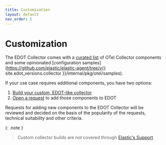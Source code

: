 ```yaml
---
title: Customization
layout: default
nav_order: 5
---
```


# Customization

The EDOT Collector comes with a [curated list](./components) of OTel Collector components and some opinionated [configuration samples](https://github.com/elastic/elastic-agent/tree/v{{ site.edot_versions.collector }}/internal/pkg/otel/samples).

If your use case requires additional components, you have two options:

1. [Build your custom, EDOT-like collector](./custom-collector) 
2. [Open a request](https://github.com/elastic/opentelemetry/issues/new/choose) to add those components to EDOT 

Requests for adding new components to the EDOT Collector will be reviewed and decided on the basis of the popularity of the requests, technical suitability and other criteria. 

{: .note }
> Custom collector builds are *not* covered through [Elastic's Support](https://www.elastic.co/support_policy).
